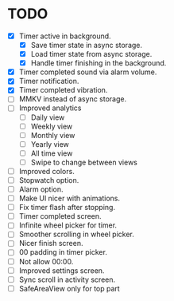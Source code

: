 # TODO

- [x] Timer active in background.
   - [x] Save timer state in async storage.
   - [x] Load timer state from async storage.
   - [x] Handle timer finishing in the background.
- [x] Timer completed sound via alarm volume.
- [x] Timer notification.
- [x] Timer completed vibration.
- [ ] MMKV instead of async storage.
- [ ] Improved analytics
   - [ ] Daily view
   - [ ] Weekly view
   - [ ] Monthly view
   - [ ] Yearly view
   - [ ] All time view
   - [ ] Swipe to change between views
- [ ] Improved colors.
- [ ] Stopwatch option.
- [ ] Alarm option.
- [ ] Make UI nicer with animations.
- [ ] Fix timer flash after stopping.
- [ ] Timer completed screen.
- [ ] Infinite wheel picker for timer.
- [ ] Smoother scrolling in wheel picker.
- [ ] Nicer finish screen.
- [ ] 00 padding in timer picker.
- [ ] Not allow 00:00.
- [ ] Improved settings screen.
- [ ] Sync scroll in activity screen.
- [ ] SafeAreaView only for top part

